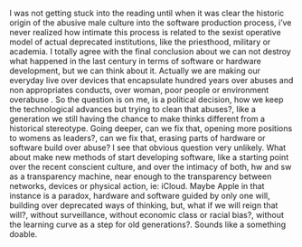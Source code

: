 I was not getting stuck into the reading until when it was clear the historic origin of the abusive male culture into the software production process, i’ve never realized how intimate this process is related to the sexist operative model of actual deprecated institutions, like the priesthood, military or academia. I totally agree with the final conclusion about we can not destroy what happened in the last century in terms of software or hardware development, but we can think about it. Actually we are making our everyday live over devices that encapsulate hundred years over abuses and non appropriates conducts, over woman, poor people or environment overabuse . So the question is on me,  is a political decision, how we keep the technological advances but trying to clean that abuses?, like a generation we still having the chance to make thinks different from a historical stereotype. Going deeper, can we fix that, opening more positions to womens as leaders?, can we fix that, erasing parts of hardware or software build over abuse? I see that obvious question very unlikely. What about make new methods of start developing software, like a starting point over the recent conscient culture, and over the intimacy of both, hw and sw as a transparency machine, near enough to the transparency between networks, devices or physical action, ie: iCloud. Maybe Apple in that instance is a paradox, hardware and software guided by only one will, building over deprecated ways of thinking, but, what if we will reign that will?, without surveillance, without economic class or racial bias?, without the learning curve as a step for old generations?. Sounds like a something doable.
